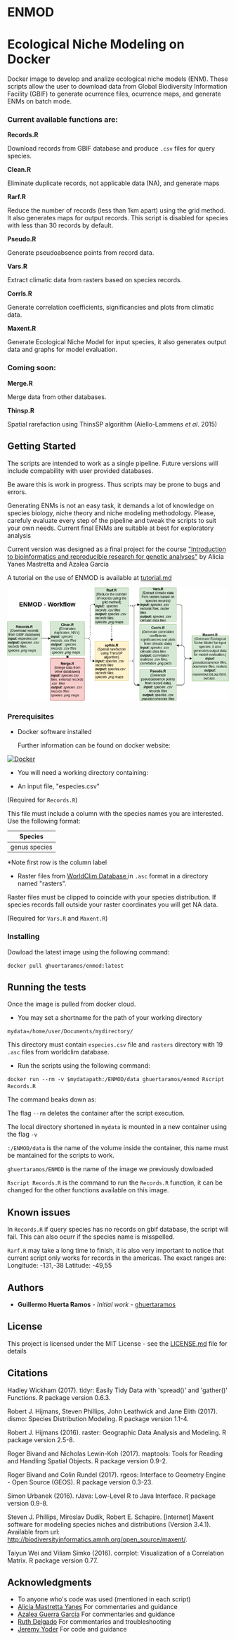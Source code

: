 # ENMOD

# Ecological Niche Modeling on Docker


Docker image to develop and analize ecological niche models (ENM). 
 These scripts allow the user to download data from Global Biodiversity Information Facility (GBIF) to generate ocurrence files, ocurrence maps, and generate ENMs on batch mode.
 
### Current available functions are:

**Records.R** 

 Download records from GBIF database and produce `.csv` files for query species.
 
**Clean.R**

 Eliminate duplicate records, not applicable data (NA), and generate maps
 
 **Rarf.R** 
 
 Reduce the number of records (less than 1km apart) using the grid method. It also generates maps for output records. This script is disabled for species with less than 30 records by default.

**Pseudo.R**

 Generate pseudoabsence points from record data.

 **Vars.R**
 
 Extract climatic data from rasters based on species records.

 **Corrls.R**
 
 Generate correlation coefficients, significancies and plots from climatic data.
 
 **Maxent.R**
 
Generate Ecological Niche Model for input species, it also generates output data and graphs for model evaluation.

 
### Coming  soon:

**Merge.R**

Merge data from other databases.
  
 **Thinsp.R**
 
 Spatial rarefaction using ThinsSP algorithm (Aiello-Lammens *et al*. 2015)

## Getting Started

The scripts are intended to work as a single pipeline. Future versions will include compability with user provided databases.

Be aware this is work in progress. Thus scripts may be prone to bugs and errors. 

Generating ENMs is not an easy task, it demands a lot of knowledge on species biology, niche theory and niche modeling methodology. Please, carefuly evaluate every step of the pipeline and  tweak the scripts to suit your own needs. Current final ENMs are suitable at best for exploratory analysis 

Current version was designed as a final project for the course ["Introduction to bioinformatics and reproducible research  for genetic analyses"](https://github.com/AliciaMstt/BioinfInvRepro2017-II) by Alicia Yanes Mastretta and Azalea García 



 A tutorial on the use of ENMOD is available at [tutorial.md](https://github.com/ghuertaramos/ENMOD/blob/master/Tutorial.md)

![ ](https://github.com/ghuertaramos/ENMOD/blob/master/mdneflow.png  "Workflow")


### Prerequisites

- Docker software installed

	Further information can be found on docker website:

[![Docker](https://www.shippable.com/assets/images/logos/docker-cloud.jpg)](https://docs.docker.com/engine/installation/)


- You will need a working directory containing:

 - An input file,  "especies.csv"

(Required for `Records.R`)


This file must include a column with the species names you are interested.  Use the following format:

|Species            |
|--------------------|
| genus species  |

*Note first row is the column label

 - Raster files from [WorldClim Database ](http://www.worldclim.org/) in `.asc` format in a directory named "rasters".

Raster files must be clipped to coincide with your species distribution. If species records fall outside your raster coordinates  you will get NA data.

(Required for `Vars.R` and `Maxent.R`)


### Installing

Dowload the latest image using the following command:

```
docker pull ghuertaramos/enmod:latest
```


## Running the tests

Once the image is pulled from docker cloud. 

- You may set a shortname for the path of your working directory

```
mydata=/home/user/Documents/mydirectory/
```
This directory must contain `especies.csv` file and `rasters` directory with 19 `.asc` files from worldclim database.

- Run the scripts using the following command:

```
docker run --rm -v $mydatapath:/ENMOD/data ghuertaramos/enmod Rscript Records.R
```
The command beaks down as:

The flag `--rm` deletes the container after the script execution.

The local directory shortened in  `mydata` is mounted in a new container  using the flag `-v`

`:/ENMOD/data` is the name of the volume inside the container, this name must be mantained for the scripts to work.

`ghuertaramos/ENMOD` is the name of the image we previously dowloaded

`Rscript Records.R` is the command to run the `Records.R` function, it can be changed for the other functions available on this image.

## Known issues


In `Records.R` if query species has no records on gbif database, the script will fail. This can also ocurr if the species name is misspelled.

`Rarf.R` may take a long time to finish, it is also very important to notice that current script only works for records in the americas.
The exact ranges are:
Longitude: -131,-38
Latitude: -49,55

## Authors

* **Guillermo Huerta Ramos** - *Initial work* - [ghuertaramos](https://github.com/ghuertaramos)


## License

This project is licensed under the MIT License - see the [LICENSE.md](https://github.com/ghuertaramos/ENMOD/blob/master/LICENSE.md) file for details

## Citations

Hadley Wickham (2017). tidyr: Easily Tidy Data with 'spread()'
  and 'gather()' Functions. R package version 0.6.3.
  
Robert J. Hijmans, Steven Phillips, John Leathwick and Jane Elith
  (2017). dismo: Species Distribution Modeling. R package version
  1.1-4.
  
 Robert J. Hijmans (2016). raster: Geographic Data Analysis and
  Modeling. R package version 2.5-8.
  
 Roger Bivand and Nicholas Lewin-Koh (2017). maptools: Tools for
 Reading and Handling Spatial Objects. R package version 0.9-2.
  
 Roger Bivand and Colin Rundel (2017). rgeos: Interface to
 Geometry Engine - Open Source (GEOS). R package version 0.3-23.
 
 Simon Urbanek (2016). rJava: Low-Level R to Java Interface. R
 package version 0.9-8.
  
Steven J. Phillips, Miroslav Dudík, Robert E. Schapire. [Internet] Maxent software for modeling species niches and distributions (Version 3.4.1). Available from url: http://biodiversityinformatics.amnh.org/open_source/maxent/.

Taiyun Wei and Viliam Simko (2016). corrplot: Visualization of a
  Correlation Matrix. R package version 0.77.

## Acknowledgments

* To anyone who's code was used (mentioned in each script)
* [Alicia Mastretta Yanes](https://github.com/AliciaMstt) For commentaries and guidance
* [Azalea Guerra García](https://github.com/AzaleaGuerra)  For commentaries and guidance
* [Ruth Delgado](https://github.com/REDD1326) For commentaries and troubleshooting
* [Jeremy Yoder](https://github.com/jbyoder) For code and guidance
